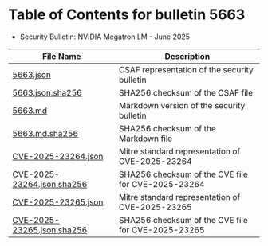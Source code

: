 # Table of Contents for bulletin 5663

 - Security Bulletin: NVIDIA Megatron LM - June 2025

| File Name | Description |
|-----------|-------------|
| [5663.json](5663.json) | CSAF representation of the security bulletin |
| [5663.json.sha256](5663.json.sha256) | SHA256 checksum of the CSAF file |
| [5663.md](5663.md) | Markdown version of the security bulletin |
| [5663.md.sha256](5663.md.sha256) | SHA256 checksum of the Markdown file |
| [CVE-2025-23264.json](CVE-2025-23264.json) | Mitre standard representation of CVE-2025-23264 |
| [CVE-2025-23264.json.sha256](CVE-2025-23264.json.sha256) | SHA256 checksum of the CVE file for CVE-2025-23264 |
| [CVE-2025-23265.json](CVE-2025-23265.json) | Mitre standard representation of CVE-2025-23265 |
| [CVE-2025-23265.json.sha256](CVE-2025-23265.json.sha256) | SHA256 checksum of the CVE file for CVE-2025-23265 |
